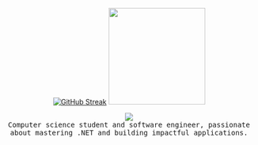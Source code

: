 <p align="center">
   <a href="https://git.io/streak-stats"><img src="https://streak-stats.demolab.com?user=Hazem-Ahmed1&theme=dark&date_format=j%20M%5B%20Y%5D&mode=weekly" alt="GitHub Streak"/></a>
   <a href="https://github.com/anuraghazra/github-readme-stats"><img height=195 src="https://github-readme-stats.vercel.app/api/top-langs/?username=Hazem-Ahmed1&layout=normal&theme=dark&card_width=200&hide=HLSL,ShaderLab,Hack" /></a>
</p>
<div align="center">
  <img src="https://komarev.com/ghpvc/?username=Hazem-Ahmed1&color=grey"/>
</div>



<div align="center">
   <samp>
      Computer science student and software engineer, passionate about mastering .NET and building impactful applications.
   </samp>
</div>
